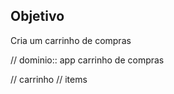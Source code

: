 ## Objetivo

Cria um carrinho de compras

// dominio:: app carrinho de compras

// carrinho
// items

